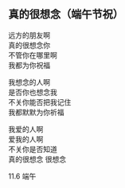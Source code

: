 ## 真的很想念（端午节祝）

远方的朋友啊  
真的很想念你  
不管你在哪里啊  
我都为你祝福  

我想念的人啊  
是否你也想念我  
不关你能否把我记住  
我都默默为你祈福  

我爱的人啊  
爱我的人啊  
不关你是否知道  
真的很想念 很想念

11.6 端午